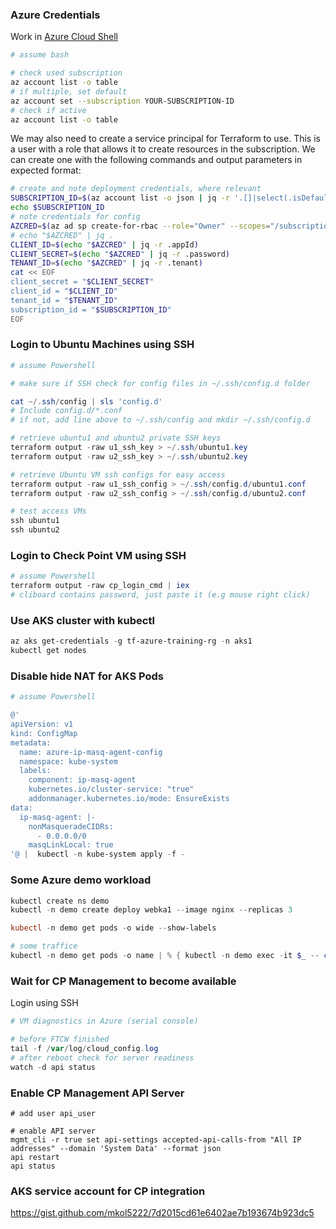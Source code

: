
### Azure Credentials

Work in [Azure Cloud Shell](https://shell.azure.com/)

```bash
# assume bash

# check used subscription
az account list -o table
# if multiple, set default
az account set --subscription YOUR-SUBSCRIPTION-ID
# check if active
az account list -o table
```

We may also need to create a service principal for Terraform to use. This is a user with a role that allows it to create resources in the subscription. We can create one with the following commands and output parameters in expected format:
```bash
# create and note deployment credentials, where relevant
SUBSCRIPTION_ID=$(az account list -o json | jq -r '.[]|select(.isDefault)|.id')
echo $SUBSCRIPTION_ID
# note credentials for config
AZCRED=$(az ad sp create-for-rbac --role="Owner" --scopes="/subscriptions/$SUBSCRIPTION_ID" -n tf-user -o json)
# echo "$AZCRED" | jq .
CLIENT_ID=$(echo "$AZCRED" | jq -r .appId)
CLIENT_SECRET=$(echo "$AZCRED" | jq -r .password)
TENANT_ID=$(echo "$AZCRED" | jq -r .tenant)
cat << EOF
client_secret = "$CLIENT_SECRET"
client_id = "$CLIENT_ID"
tenant_id = "$TENANT_ID"
subscription_id = "$SUBSCRIPTION_ID"
EOF
```


### Login to Ubuntu Machines using SSH

```powershell
# assume Powershell

# make sure if SSH check for config files in ~/.ssh/config.d folder

cat ~/.ssh/config | sls 'config.d'
# Include config.d/*.conf
# if not, add line above to ~/.ssh/config and mkdir ~/.ssh/config.d

# retrieve ubuntu1 and ubuntu2 private SSH keys
terraform output -raw u1_ssh_key > ~/.ssh/ubuntu1.key
terraform output -raw u2_ssh_key > ~/.ssh/ubuntu2.key

# retrieve Ubuntu VM ssh configs for easy access
terraform output -raw u1_ssh_config > ~/.ssh/config.d/ubuntu1.conf
terraform output -raw u2_ssh_config > ~/.ssh/config.d/ubuntu2.conf

# test access VMs
ssh ubuntu1
ssh ubuntu2
```

### Login to Check Point VM using SSH

```powershell
# assume Powershell
terraform output -raw cp_login_cmd | iex
# cliboard contains password, just paste it (e.g mouse right click)

```

### Use AKS cluster with kubectl

```powershell
az aks get-credentials -g tf-azure-training-rg -n aks1
kubectl get nodes
```

### Disable hide NAT for AKS Pods
```powershell
# assume Powershell

@'
apiVersion: v1
kind: ConfigMap
metadata:
  name: azure-ip-masq-agent-config
  namespace: kube-system
  labels:
    component: ip-masq-agent
    kubernetes.io/cluster-service: "true"
    addonmanager.kubernetes.io/mode: EnsureExists
data:
  ip-masq-agent: |-
    nonMasqueradeCIDRs:
      - 0.0.0.0/0
    masqLinkLocal: true
'@ |  kubectl -n kube-system apply -f -

```

### Some Azure demo workload
```powershell
kubectl create ns demo
kubectl -n demo create deploy webka1 --image nginx --replicas 3

kubectl -n demo get pods -o wide --show-labels

# some traffice
kubectl -n demo get pods -o name | % { kubectl -n demo exec -it $_ -- curl ip.iol.cz/ip/ -s -m 2 }
```

### Wait for CP Management to become available
Login using SSH
```powershell
# VM diagnostics in Azure (serial console)

# before FTCW finished
tail -f /var/log/cloud_config.log
# after reboot check for server readiness
watch -d api status
```

### Enable CP Management API Server
```
# add user api_user

# enable API server
mgmt_cli -r true set api-settings accepted-api-calls-from "All IP addresses" --domain 'System Data' --format json
api restart
api status
```

### AKS service account for CP integration
https://gist.github.com/mkol5222/7d2015cd61e6402ae7b193674b923dc5


